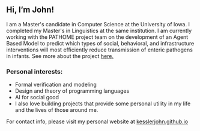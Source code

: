 ## Hi, I’m John!

I am a Master's candidate in Computer Science at the University of Iowa. I completed my Master's in Linguistics at the same institution. I am currently working with the PATHOME project team on the development of an Agent Based Model to predict which types of social, behavioral, and infrastructure interventions will most efficiently reduce transmission of enteric pathogens in infants. See more about the project [here.](https://sewell.lab.uiowa.edu/pathome)
### Personal interests:
 - Formal verification and modeling
 - Design and theory of programming languages
 - AI for social good
 - I also love building projects that provide some personal utility in my life and the lives of those around me. 

For contact info, please visit my personal website at [kesslerjohn.github.io](https://kesslerjohn.github.io/)

